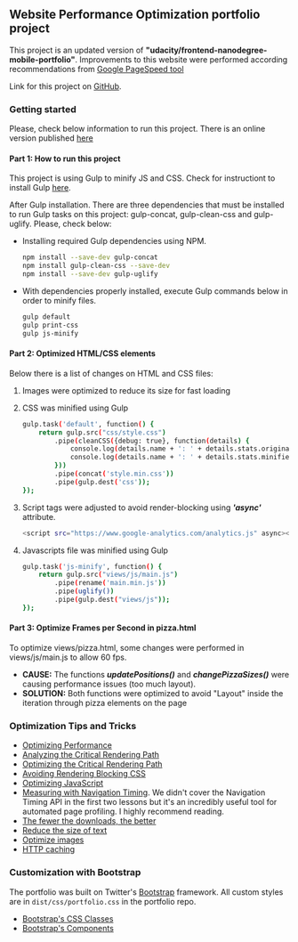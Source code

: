 ## Website Performance Optimization portfolio project

This project is an updated version of **"udacity/frontend-nanodegree-mobile-portfolio"**. Improvements to this website 
 were performed according recommendations from [Google PageSpeed tool](https://developers.google.com/speed/pagespeed/insights/)
 
Link for this project on [GitHub](https://github.com/udacity/frontend-nanodegree-mobile-portfolio).

### Getting started

Please, check below information to run this project. There is an online version published [here](https://agapito78.github.io/frontend-nanodegree-mobile-portfolio/)

#### Part 1: How to run this project

This project is using Gulp to minify JS and CSS. Check for instructiont to install Gulp [here](http://gulpjs.com/).

After Gulp installation. There are three dependencies that must be installed to run Gulp tasks on this project: gulp-concat, gulp-clean-css and gulp-uglify. Please, check below:

* Installing required Gulp dependencies using NPM.

    ```bash
    npm install --save-dev gulp-concat
    npm install gulp-clean-css --save-dev
    npm install --save-dev gulp-uglify
    ```

* With dependencies properly installed, execute Gulp commands below in order to minify files.
    ```bash
    gulp default
    gulp print-css
    gulp js-minify
    ```
#### Part 2: Optimized HTML/CSS elements

Below there is a list of changes on HTML and CSS files:

1. Images were optimized to reduce its size for fast loading
2. CSS was minified using Gulp

    ```bash
    gulp.task('default', function() {
        return gulp.src("css/style.css")
            .pipe(cleanCSS({debug: true}, function(details) {
                console.log(details.name + ': ' + details.stats.originalSize);
                console.log(details.name + ': ' + details.stats.minifiedSize);
            }))
            .pipe(concat('style.min.css'))
            .pipe(gulp.dest('css'));
    });
    ```
   

3. Script tags were adjusted to avoid render-blocking using ***'async'*** attribute.

    ```bash
    <script src="https://www.google-analytics.com/analytics.js" async></script>
     ```
  
4. Javascripts file was minified using Gulp

    ```bash
    gulp.task('js-minify', function() {
        return gulp.src("views/js/main.js")
            .pipe(rename('main.min.js'))
            .pipe(uglify())
            .pipe(gulp.dest("views/js"));
    });
    ```

#### Part 3: Optimize Frames per Second in pizza.html

To optimize views/pizza.html, some changes were performed in views/js/main.js to allow 60 fps. 

* **CAUSE:** The functions ***updatePositions()*** and ***changePizzaSizes()*** were causing performance issues (too much layout). 
* **SOLUTION:** Both functions were optimized to avoid "Layout" inside the iteration through pizza elements on the page

### Optimization Tips and Tricks
* [Optimizing Performance](https://developers.google.com/web/fundamentals/performance/ "web performance")
* [Analyzing the Critical Rendering Path](https://developers.google.com/web/fundamentals/performance/critical-rendering-path/analyzing-crp.html "analyzing crp")
* [Optimizing the Critical Rendering Path](https://developers.google.com/web/fundamentals/performance/critical-rendering-path/optimizing-critical-rendering-path.html "optimize the crp!")
* [Avoiding Rendering Blocking CSS](https://developers.google.com/web/fundamentals/performance/critical-rendering-path/render-blocking-css.html "render blocking css")
* [Optimizing JavaScript](https://developers.google.com/web/fundamentals/performance/critical-rendering-path/adding-interactivity-with-javascript.html "javascript")
* [Measuring with Navigation Timing](https://developers.google.com/web/fundamentals/performance/critical-rendering-path/measure-crp.html "nav timing api"). We didn't cover the Navigation Timing API in the first two lessons but it's an incredibly useful tool for automated page profiling. I highly recommend reading.
* <a href="https://developers.google.com/web/fundamentals/performance/optimizing-content-efficiency/eliminate-downloads.html">The fewer the downloads, the better</a>
* <a href="https://developers.google.com/web/fundamentals/performance/optimizing-content-efficiency/optimize-encoding-and-transfer.html">Reduce the size of text</a>
* <a href="https://developers.google.com/web/fundamentals/performance/optimizing-content-efficiency/image-optimization.html">Optimize images</a>
* <a href="https://developers.google.com/web/fundamentals/performance/optimizing-content-efficiency/http-caching.html">HTTP caching</a>

### Customization with Bootstrap
The portfolio was built on Twitter's <a href="http://getbootstrap.com/">Bootstrap</a> framework. All custom styles are in `dist/css/portfolio.css` in the portfolio repo.

* <a href="http://getbootstrap.com/css/">Bootstrap's CSS Classes</a>
* <a href="http://getbootstrap.com/components/">Bootstrap's Components</a>
